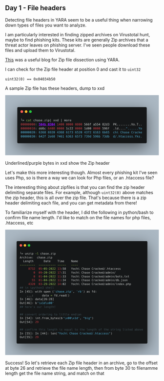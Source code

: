## Day 1 - File headers

Detecting file headers in YARA seem to be a useful thing when narrowing down types of files you want to analyze.

I am particularly interested in finding zipped archives on Virustotal hunt, maybe to find phishing kits. These kits are generally Zip archives that a threat actor leaves on phishing server. I've seen people download these files and upload them to Virustotal. 

[This](https://blog.korelogic.com/blog/2015/08/19/yara-ctf-2) was a useful blog for Zip file dissection using YARA.

I can check for the Zip file header at position 0 and cast it to `uint32`

`uint32(0) == 0x04034b50`

A sample Zip file has these headers, dump to xxd

![xxd.png](./xxd.png)

Underlined/purple bytes in xxd show the Zip header

Let's make this more interesting though. Almost every phishing kit I've seen uses Php, so is there a way we can look for Php files, or an .htaccess file?

The interesting thing about zipfiles is that you can find the zip header delimiting separate files. For example, although `uint32(0)` above matches the zip header, this is all over the zip file. That's because there is a zip header delimiting each file, and you can get metadata from there!

To familiarize myself with the header, I did the following in python/bash to confirm file name length. I'd like to match on the file names for php files, .htaccess, etc

![stringlength.png](./stringlength.png)

Success! So let's retrieve each Zip file header in an archive, go to the offset at byte 26 and retrieve the file name length, then from byte 30 to filenamme length get the file name string, and match on that

